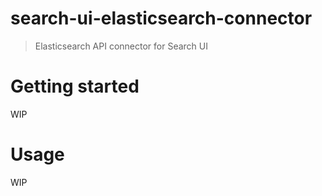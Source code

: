 # search-ui-elasticsearch-connector

>Elasticsearch API connector for Search UI

# Getting started

WIP

# Usage

WIP
